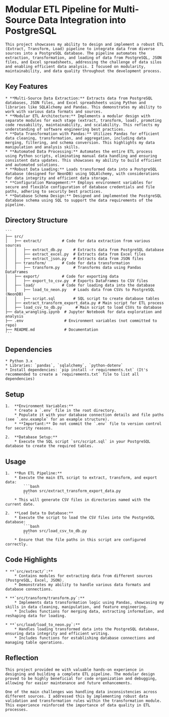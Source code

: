 #   Modular ETL Pipeline for Multi-Source Data Integration into PostgreSQL

    This project showcases my ability to design and implement a robust ETL (Extract, Transform, Load) pipeline to integrate data from diverse sources into a PostgreSQL database. The pipeline automates the extraction, transformation, and loading of data from PostgreSQL, JSON files, and Excel spreadsheets, addressing the challenge of data silos and enabling efficient data analysis. I focused on modularity, maintainability, and data quality throughout the development process.

##   Key Features

    * **Multi-Source Data Extraction:** Extracts data from PostgreSQL databases, JSON files, and Excel spreadsheets using Python and libraries like SQLAlchemy and Pandas. This demonstrates my ability to work with various data formats and sources.
    * **Modular ETL Architecture:** Implements a modular design with separate modules for each stage (extract, transform, load), promoting code reusability, maintainability, and scalability. This reflects my understanding of software engineering best practices.
    * **Data Transformation with Pandas:** Utilizes Pandas for efficient data cleaning, transformation, and aggregation, including data merging, filtering, and schema conversion. This highlights my data manipulation and analysis skills.
    * **Automated Data Processing:** Automates the entire ETL process using Python scripts, eliminating manual data handling and ensuring consistent data updates. This showcases my ability to build efficient and automated solutions.
    * **Robust Data Loading:** Loads transformed data into a PostgreSQL database (designed for NeonDB) using SQLAlchemy, with considerations for data integrity and efficient data storage.
    * **Configuration Management:** Employs environment variables for secure and flexible configuration of database credentials and file paths, adhering to security best practices.
    * **Database Schema Design:** Designed and implemented the PostgreSQL database schema using SQL to support the data requirements of the pipeline.

##   Directory Structure

    ```
    ├── src/
    │   ├── extract/         # Code for data extraction from various sources
    │   │   ├── extract_db.py     # Extracts data from PostgreSQL database
    │   │   ├── extract_excel.py  # Extracts data from Excel files
    │   │   ├── extract_json.py   # Extracts data from JSON files
    │   ├── transform/       # Code for data transformation
    │   │   ├── transform.py      # Transforms data using Pandas DataFrames
    │   ├── export/          # Code for exporting data
    │   │   ├── export_to_csv.py  # Exports DataFrames to CSV files
    │   ├── load/            # Code for loading data into the database
    │   │   ├── load_to_neon.py   # Loads data from CSVs to PostgreSQL (NeonDB)
    │   │   ├── script.sql        # SQL script to create database tables
    │   ├── extract_transform_export_data.py # Main script for ETL process
    │   ├── load_csv_to_db.py      # Main script to load CSVs to database
    ├── data_wrangling.ipynb  # Jupyter Notebook for data exploration and analysis
    ├── .env                  # Environment variables (not committed to repo)
    ├── README.md             # Documentation
    ```

##   Dependencies

    * Python 3.x
    * Libraries: `pandas`, `sqlalchemy`, `python-dotenv`
    * Install dependencies: `pip install -r requirements.txt` (It's recommended to create a `requirements.txt` file to list all dependencies)

##   Setup

    1.  **Environment Variables:**
        * Create a `.env` file in the root directory.
        * Populate it with your database connection details and file paths (see `.env.example` for an example structure).
        * **Important:** Do not commit the `.env` file to version control for security reasons.

    2.  **Database Setup:**
        * Execute the SQL script `src/script.sql` in your PostgreSQL database to create the required tables.

##   Usage

    1.  **Run ETL Pipeline:**
        * Execute the main ETL script to extract, transform, and export data:
            ```bash
            python src/extract_transform_export_data.py
            ```
        * This will generate CSV files in directories named with the current date.

    2.  **Load Data to Database:**
        * Execute the script to load the CSV files into the PostgreSQL database:
            ```bash
            python src/load_csv_to_db.py
            ```
        * Ensure that the file paths in this script are configured correctly.

##   Code Highlights

    * **`src/extract/`:**
        * Contains modules for extracting data from different sources (PostgreSQL, Excel, JSON).
        * Demonstrates my ability to handle various data formats and database connections.

    * **`src/transform/transform.py`:**
        * Implements data transformation logic using Pandas, showcasing my skills in data cleaning, manipulation, and feature engineering.
        * Includes functions for merging data, extracting information, and reshaping data for loading.

    * **`src/load/load_to_neon.py`:**
        * Handles loading transformed data into the PostgreSQL database, ensuring data integrity and efficient writing.
        * Includes functions for establishing database connections and managing table operations.

##   Reflection

    This project provided me with valuable hands-on experience in designing and building a complete ETL pipeline. The modular design proved to be highly beneficial for code organization and debugging, allowing for easier maintenance and future enhancements.

    One of the main challenges was handling data inconsistencies across different sources. I addressed this by implementing robust data validation and transformation rules within the transformation module. This experience reinforced the importance of data quality in ETL processes.
